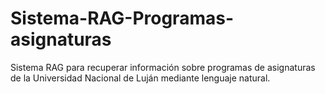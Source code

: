 # Sistema-RAG-Programas-asignaturas
Sistema RAG para recuperar información sobre programas de asignaturas de la Universidad Nacional de Luján mediante lenguaje natural.
